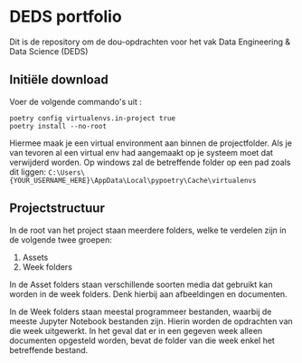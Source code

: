 # DEDS portfolio

Dit is de repository om de dou-opdrachten voor het vak Data Engineering & Data Science (DEDS)

## Initiële download

Voer de volgende commando's uit : 
```
poetry config virtualenvs.in-project true
poetry install --no-root
```
Hiermee maak je een virtual environment aan binnen de projectfolder. Als je van tevoren al een virtual env had aangemaakt op je systeem moet dat verwijderd worden. 
Op windows zal de betreffende folder op een pad zoals dit liggen:
```C:\Users\{YOUR_USERNAME_HERE}\AppData\Local\pypoetry\Cache\virtualenvs``` 

## Projectstructuur
In de root van het project staan meerdere folders, welke te verdelen zijn in de volgende twee groepen: 
1. Assets
2. Week folders

In de Asset folders staan verschillende soorten media dat gebruikt kan worden in de week folders. Denk hierbij aan afbeeldingen en documenten.

In de Week folders staan meestal programmeer bestanden, waarbij de meeste Jupyter Notebook bestanden zijn. Hierin worden de opdrachten van die week uitgewerkt. In het geval dat er in een gegeven week alleen documenten opgesteld worden, bevat de folder van die week enkel het betreffende bestand. 